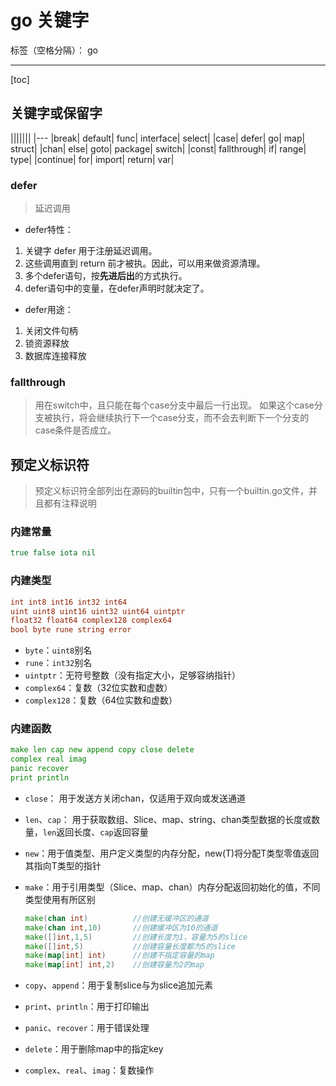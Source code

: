 ﻿# go 关键字

标签（空格分隔）： go

---

[toc]

## 关键字或保留字

|||||||
|---
|break| default| func| interface| select|
|case| defer| go| map| struct|
|chan| else| goto| package| switch|
|const| fallthrough| if| range| type|
|continue| for| import| return| var|

### defer

> 延迟调用

- defer特性：

1. 关键字 defer 用于注册延迟调用。
2. 这些调用直到 return 前才被执。因此，可以用来做资源清理。
3. 多个defer语句，按**先进后出**的方式执行。
4. defer语句中的变量，在defer声明时就决定了。

- defer用途：

1. 关闭文件句柄
2. 锁资源释放
3. 数据库连接释放

### fallthrough

> 用在switch中，且只能在每个case分支中最后一行出现。
> 如果这个case分支被执行，将会继续执行下一个case分支，而不会去判断下一个分支的case条件是否成立。

## 预定义标识符

> 预定义标识符全部列出在源码的builtin包中，只有一个builtin.go文件，并且都有注释说明

### 内建常量

```go
true false iota nil
```

### 内建类型

```go
int int8 int16 int32 int64
uint uint8 uint16 uint32 uint64 uintptr
float32 float64 complex128 complex64
bool byte rune string error
```

- `byte`：`uint8`别名
- `rune`：`int32`别名
- `uintptr`：无符号整数（没有指定大小，足够容纳指针）
- `complex64`：复数（32位实数和虚数）
- `complex128`：复数（64位实数和虚数）

### 内建函数

```go
make len cap new append copy close delete
complex real imag
panic recover
print println
```

- `close`： 用于发送方关闭chan，仅适用于双向或发送通道
- `len`、`cap`： 用于获取数组、Slice、map、string、chan类型数据的长度或数量，`len`返回长度、`cap`返回容量
- `new`：用于值类型、用户定义类型的内存分配，new(T)将分配T类型零值返回其指向T类型的指针
- `make`：用于引用类型（Slice、map、chan）内存分配返回初始化的值，不同类型使用有所区别

    ```go
    make(chan int)          //创建无缓冲区的通道  
    make(chan int,10)       //创建缓冲区为10的通道  
    make([]int,1,5)         //创建长度为1，容量为5的slice  
    make([]int,5)           //创建容量长度都为5的slice  
    make(map[int] int)      //创建不指定容量的map
    make(map[int] int,2)    //创建容量为2的map  
    ```

- `copy`、`append`：用于复制slice与为slice追加元素
- `print`、`println`：用于打印输出
- `panic`、`recover`：用于错误处理
- `delete`：用于删除map中的指定key
- `complex`、`real`、`imag`：复数操作
